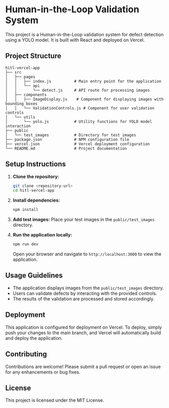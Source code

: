 # Human-in-the-Loop Validation System

This project is a Human-in-the-Loop validation system for defect detection using a YOLO model. It is built with React and deployed on Vercel.

## Project Structure

```
hitl-vercel-app
├── src
│   ├── pages
│   │   ├── index.js          # Main entry point for the application
│   │   └── api
│   │       └── detect.js     # API route for processing images
│   ├── components
│   │   ├── ImageDisplay.js    # Component for displaying images with bounding boxes
│   │   └── ValidationControls.js # Component for user validation controls
│   └── utils
│       └── yolo.js           # Utility functions for YOLO model interaction
├── public
│   └── test_images           # Directory for test images
├── package.json              # NPM configuration file
├── vercel.json               # Vercel deployment configuration
└── README.md                 # Project documentation
```

## Setup Instructions

1. **Clone the repository:**
   ```bash
   git clone <repository-url>
   cd hitl-vercel-app
   ```

2. **Install dependencies:**
   ```bash
   npm install
   ```

3. **Add test images:**
   Place your test images in the `public/test_images` directory.

4. **Run the application locally:**
   ```bash
   npm run dev
   ```
   Open your browser and navigate to `http://localhost:3000` to view the application.

## Usage Guidelines

- The application displays images from the `public/test_images` directory.
- Users can validate defects by interacting with the provided controls.
- The results of the validation are processed and stored accordingly.

## Deployment

This application is configured for deployment on Vercel. To deploy, simply push your changes to the main branch, and Vercel will automatically build and deploy the application.

## Contributing

Contributions are welcome! Please submit a pull request or open an issue for any enhancements or bug fixes.

## License

This project is licensed under the MIT License.
